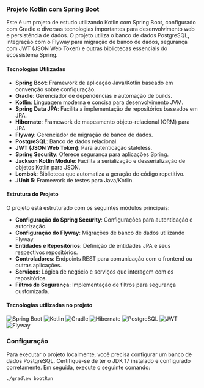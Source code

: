 ### Projeto Kotlin com Spring Boot

Este é um projeto de estudo utilizando Kotlin com Spring Boot, configurado com Gradle e diversas tecnologias importantes para desenvolvimento web e persistência de dados. O projeto utiliza o banco de dados PostgreSQL, integração com o Flyway para migração de banco de dados, segurança com JWT (JSON Web Token) e outras bibliotecas essenciais do ecossistema Spring.

#### Tecnologias Utilizadas

- **Spring Boot**: Framework de aplicação Java/Kotlin baseado em convenção sobre configuração.
- **Gradle**: Gerenciador de dependências e automação de builds.
- **Kotlin**: Linguagem moderna e concisa para desenvolvimento JVM.
- **Spring Data JPA**: Facilita a implementação de repositórios baseados em JPA.
- **Hibernate**: Framework de mapeamento objeto-relacional (ORM) para JPA.
- **Flyway**: Gerenciador de migração de banco de dados.
- **PostgreSQL**: Banco de dados relacional.
- **JWT (JSON Web Token)**: Para autenticação stateless.
- **Spring Security**: Oferece segurança para aplicações Spring.
- **Jackson Kotlin Module**: Facilita a serialização e desserialização de objetos Kotlin para JSON.
- **Lombok**: Biblioteca que automatiza a geração de código repetitivo.
- **JUnit 5**: Framework de testes para Java/Kotlin.

#### Estrutura do Projeto

O projeto está estruturado com os seguintes módulos principais:

- **Configuração do Spring Security**: Configurações para autenticação e autorização.
- **Configuração do Flyway**: Migrações de banco de dados utilizando Flyway.
- **Entidades e Repositórios**: Definição de entidades JPA e seus respectivos repositórios.
- **Controladores**: Endpoints REST para comunicação com o frontend ou outras aplicações.
- **Serviços**: Lógica de negócio e serviços que interagem com os repositórios.
- **Filtros de Segurança**: Implementação de filtros para segurança customizada.




#### Tecnologias utilizadas no projeto

![Spring Boot](https://img.shields.io/badge/Spring_Boot-2.6.4-green)
![Kotlin](https://img.shields.io/badge/Kotlin-1.9.24-blue)
![Gradle](https://img.shields.io/badge/Gradle-7.3.1-orange)
![Hibernate](https://img.shields.io/badge/Hibernate-5.6.7-yellow)
![PostgreSQL](https://img.shields.io/badge/PostgreSQL-42.5.0-blue)
![JWT](https://img.shields.io/badge/JWT-4.4.0-red)
![Flyway](https://img.shields.io/badge/Flyway-9.21.0-lightgrey)


### Configuração

Para executar o projeto localmente, você precisa configurar um banco de dados PostgreSQL. Certifique-se de ter o JDK 17 instalado e configurado corretamente. Em seguida, execute o seguinte comando:

```bash
./gradlew bootRun
